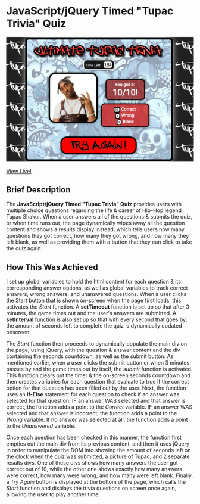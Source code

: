 # JavaScript/jQuery Timed "Tupac Trivia" Quiz


![Timed "Tupac Trivia" Quiz](assets/images/tupacquiz_screenshot.png)

 [View Live!](https://bereznd1.github.io/TriviaGame/) 


## Brief Description

The **JavaScript/jQuery Timed "Tupac Trivia" Quiz** provides users with multiple choice questions regarding the life & career of Hip-Hop legend Tupac Shakur. When a user answers all of the questions & submits the quiz, or when time runs out, the page dynamically wipes away all the question content and shows a results display instead, which tells users how many questions they got correct, how many they got wrong, and how many they left blank, as well as providing them with a button that they can click to take the quiz again.

## How This Was Achieved

I set up global variables to hold the html content for each question & its corresponding answer options, as well as global variables to track correct answers, wrong answers, and unanswered questions. When a user clicks the Start button that is shown on-screen when the page first loads, this activates the *Start* function. A **setTimeout** function is set up so that after 3 minutes, the game times out and the user's answers are submitted. A **setInterval** function is also set up so that with every second that goes by, the amount of seconds left to complete the quiz is dynamically updated onscreen. 

The *Start* function then proceeds to dynamically populate the main div on the page, using jQuery, with the question & answer content and the div containing the seconds countdown, as well as the submit button. As mentioned earlier, when a user clicks the submit button or when 3 minutes passes by and the game times out by itself, the *submit* function is activated. This function clears out the timer & the on-screen seconds countdown and then creates variables for each question that evaluate to true if the correct option for that question has been filled out by the user. Next, the function uses an **If-Else** statement for each question to check if an answer was selected for that question. IF an answer WAS selected and that answer is correct, the function adds a point to the *Correct* variable. IF an answer WAS selected and that answer is incorrect, the function adds a point to the *Wrong* variable. If no answer was selected at all, the function adds a point to the *Unanswered* variable.

Once each question has been checked in this manner, the function first empties out the main div from its previous content, and then it uses jQuery in order to manipulate the DOM into showing the amount of seconds left on the clock when the quiz was submitted, a picture of Tupac, and 2 separate results divs. One of these divs shows how many answers the user got correct out of 10, while the other one shows exactly how many answers were correct, how many were wrong, and how many were left blank. Finally, a *Try Again* button is displayed at the bottom of the page, which calls the *Start* function and displays the trivia questions on screen once again, allowing the user to play another time.
